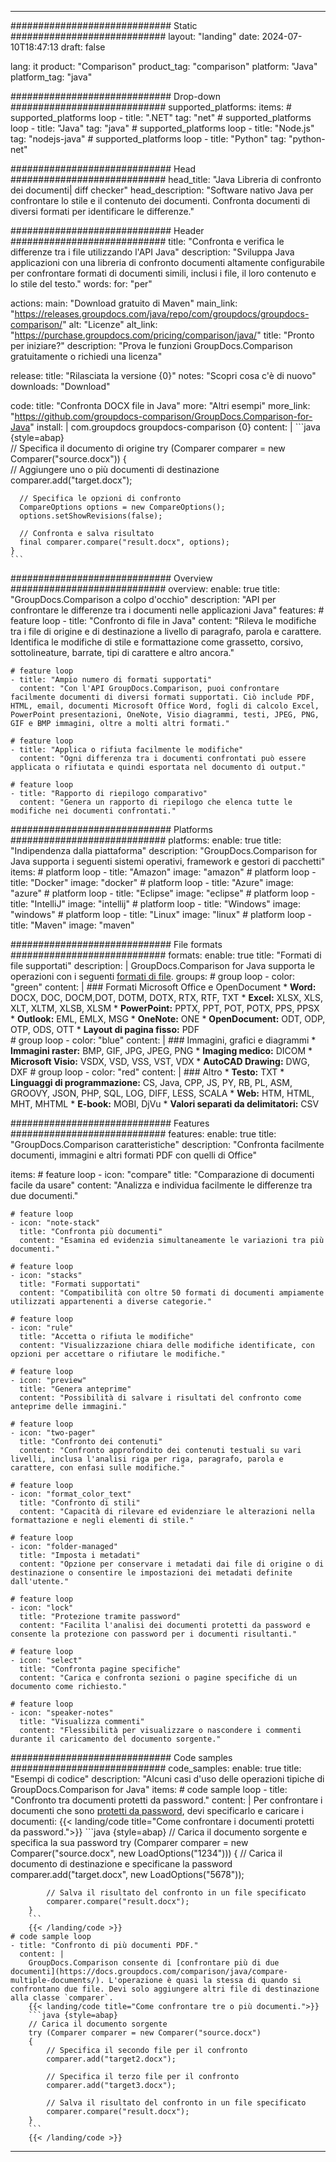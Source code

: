 
---
############################# Static ############################
layout: "landing"
date: 2024-07-10T18:47:13
draft: false

lang: it
product: "Comparison"
product_tag: "comparison"
platform: "Java"
platform_tag: "java"

############################# Drop-down ############################
supported_platforms:
  items:
    # supported_platforms loop
    - title: ".NET"
      tag: "net"
    # supported_platforms loop
    - title: "Java"
      tag: "java"
    # supported_platforms loop
    - title: "Node.js"
      tag: "nodejs-java"
    # supported_platforms loop
    - title: "Python"
      tag: "python-net"

############################# Head ############################
head_title: "Java Libreria di confronto dei documenti| diff checker"
head_description: "Software nativo Java per confrontare lo stile e il contenuto dei documenti. Confronta documenti di diversi formati per identificare le differenze."

############################# Header ############################
title: "Confronta e verifica le differenze tra i file utilizzando l'API Java"
description: "Sviluppa Java applicazioni con una libreria di confronto documenti altamente configurabile per confrontare formati di documenti simili, inclusi i file, il loro contenuto e lo stile del testo."
words:
  for: "per"

actions:
  main: "Download gratuito di Maven"
  main_link: "https://releases.groupdocs.com/java/repo/com/groupdocs/groupdocs-comparison/"
  alt: "Licenze"
  alt_link: "https://purchase.groupdocs.com/pricing/comparison/java/"
  title: "Pronto per iniziare?"
  description: "Prova le funzioni GroupDocs.Comparison gratuitamente o richiedi una licenza"

release:
  title: "Rilasciata la versione {0}"
  notes: "Scopri cosa c'è di nuovo"
  downloads: "Download"

code:
  title: "Confronta DOCX file in Java"
  more: "Altri esempi"
  more_link: "https://github.com/groupdocs-comparison/GroupDocs.Comparison-for-Java"
  install: |
    <dependency>
      <groupId>com.groupdocs</groupId>
      <artifactId>groupdocs-comparison</artifactId>
      <version>{0}</version>
    </dependency>
  content: |
    ```java {style=abap}  
    // Specifica il documento di origine
    try (Comparer comparer = new Comparer("source.docx"))
    {    
      // Aggiungere uno o più documenti di destinazione
      comparer.add("target.docx");

      // Specifica le opzioni di confronto
      CompareOptions options = new CompareOptions();
      options.setShowRevisions(false);

      // Confronta e salva risultato
      final comparer.compare("result.docx", options);
    }    
    ```

############################# Overview ############################
overview:
  enable: true
  title: "GroupDocs.Comparison a colpo d'occhio"
  description: "API per confrontare le differenze tra i documenti nelle applicazioni Java"
  features:
    # feature loop
    - title: "Confronto di file in Java"
      content: "Rileva le modifiche tra i file di origine e di destinazione a livello di paragrafo, parola e carattere. Identifica le modifiche di stile e formattazione come grassetto, corsivo, sottolineature, barrate, tipi di carattere e altro ancora."

    # feature loop
    - title: "Ampio numero di formati supportati"
      content: "Con l'API GroupDocs.Comparison, puoi confrontare facilmente documenti di diversi formati supportati. Ciò include PDF, HTML, email, documenti Microsoft Office Word, fogli di calcolo Excel, PowerPoint presentazioni, OneNote, Visio diagrammi, testi, JPEG, PNG, GIF e BMP immagini, oltre a molti altri formati."

    # feature loop
    - title: "Applica o rifiuta facilmente le modifiche"
      content: "Ogni differenza tra i documenti confrontati può essere applicata o rifiutata e quindi esportata nel documento di output."

    # feature loop
    - title: "Rapporto di riepilogo comparativo"
      content: "Genera un rapporto di riepilogo che elenca tutte le modifiche nei documenti confrontati."

############################# Platforms ############################
platforms:
  enable: true
  title: "Indipendenza dalla piattaforma"
  description: "GroupDocs.Comparison for Java supporta i seguenti sistemi operativi, framework e gestori di pacchetti"
  items:
    # platform loop
    - title: "Amazon"
      image: "amazon"
    # platform loop
    - title: "Docker"
      image: "docker"
    # platform loop
    - title: "Azure"
      image: "azure"
    # platform loop
    - title: "Eclipse"
      image: "eclipse"
    # platform loop
    - title: "IntelliJ"
      image: "intellij"
    # platform loop
    - title: "Windows"
      image: "windows"
    # platform loop
    - title: "Linux"
      image: "linux"
    # platform loop
    - title: "Maven"
      image: "maven"

############################# File formats ############################
formats:
  enable: true
  title: "Formati di file supportati"
  description: |
    GroupDocs.Comparison for Java supporta le operazioni con i seguenti [formati di file](https://docs.groupdocs.com/comparison/java/supported-document-formats/).
  groups:
    # group loop
    - color: "green"
      content: |
        ### Formati Microsoft Office e OpenDocument
        * **Word:** DOCX, DOC, DOCM,DOT, DOTM, DOTX, RTX, RTF, TXT
        * **Excel:** XLSX, XLS, XLT, XLTM, XLSB, XLSM
        * **PowerPoint:** PPTX, PPT, POT, POTX, PPS, PPSX
        * **Outlook:** EML, EMLX, MSG
        * **OneNote:** ONE
        * **OpenDocument:** ODT, ODP, OTP, ODS, OTT
        * **Layout di pagina fisso:** PDF        
    # group loop
    - color: "blue"
      content: |
        ### Immagini, grafici e diagrammi
        * **Immagini raster:** BMP, GIF, JPG, JPEG, PNG
        * **Imaging medico:** DICOM
        * **Microsoft Visio:** VSDX, VSD, VSS, VST, VDX
        * **AutoCAD Drawing:** DWG, DXF
      # group loop
    - color: "red"
      content: |
        ### Altro
        * **Testo:** TXT
        * **Linguaggi di programmazione:** CS, Java, CPP, JS, PY, RB, PL, ASM, GROOVY, JSON, PHP, SQL, LOG, DIFF, LESS, SCALA
        * **Web:** HTM, HTML, MHT, MHTML
        * **E-book:** MOBI, DjVu
        * **Valori separati da delimitatori:** CSV

############################# Features ############################
features:
  enable: true
  title: "GroupDocs.Comparison caratteristiche"
  description: "Confronta facilmente documenti, immagini e altri formati PDF con quelli di Office"

  items:
    # feature loop
    - icon: "compare"
      title: "Comparazione di documenti facile da usare"
      content: "Analizza e individua facilmente le differenze tra due documenti."

    # feature loop
    - icon: "note-stack"
      title: "Confronta più documenti"
      content: "Esamina ed evidenzia simultaneamente le variazioni tra più documenti."

    # feature loop
    - icon: "stacks"
      title: "Formati supportati"
      content: "Compatibilità con oltre 50 formati di documenti ampiamente utilizzati appartenenti a diverse categorie."

    # feature loop
    - icon: "rule"
      title: "Accetta o rifiuta le modifiche"
      content: "Visualizzazione chiara delle modifiche identificate, con opzioni per accettare o rifiutare le modifiche."

    # feature loop
    - icon: "preview"
      title: "Genera anteprime"
      content: "Possibilità di salvare i risultati del confronto come anteprime delle immagini."

    # feature loop
    - icon: "two-pager"
      title: "Confronto dei contenuti"
      content: "Confronto approfondito dei contenuti testuali su vari livelli, inclusa l'analisi riga per riga, paragrafo, parola e carattere, con enfasi sulle modifiche."

    # feature loop
    - icon: "format_color_text"
      title: "Confronto di stili"
      content: "Capacità di rilevare ed evidenziare le alterazioni nella formattazione e negli elementi di stile."

    # feature loop
    - icon: "folder-managed"
      title: "Imposta i metadati"
      content: "Opzione per conservare i metadati dai file di origine o di destinazione o consentire le impostazioni dei metadati definite dall'utente."

    # feature loop
    - icon: "lock"
      title: "Protezione tramite password"
      content: "Facilita l'analisi dei documenti protetti da password e consente la protezione con password per i documenti risultanti."

    # feature loop
    - icon: "select"
      title: "Confronta pagine specifiche"
      content: "Carica e confronta sezioni o pagine specifiche di un documento come richiesto."

    # feature loop
    - icon: "speaker-notes"
      title: "Visualizza commenti"
      content: "Flessibilità per visualizzare o nascondere i commenti durante il caricamento del documento sorgente."

############################# Code samples ############################
code_samples:
  enable: true
  title: "Esempi di codice"
  description: "Alcuni casi d'uso delle operazioni tipiche di GroupDocs.Comparison for Java"
  items:
    # code sample loop
    - title: "Confronto tra documenti protetti da password."
      content: |
        Per confrontare i documenti che sono [protetti da password](https://docs.groupdocs.com/comparison/java/load-password-protected-documents/), devi specificarlo e caricare i documenti:
        {{< landing/code title="Come confrontare i documenti protetti da password.">}}
        ```java {style=abap}
        // Carica il documento sorgente e specifica la sua password
        try (Comparer comparer = new Comparer("source.docx", new LoadOptions("1234")))
        {
            // Carica il documento di destinazione e specificane la password
            comparer.add("target.docx", new LoadOptions("5678"));
        
            // Salva il risultato del confronto in un file specificato
            comparer.compare("result.docx");
        }
        ```
        {{< /landing/code >}}
    # code sample loop
    - title: "Confronto di più documenti PDF."
      content: |
        GroupDocs.Comparison consente di [confrontare più di due documenti](https://docs.groupdocs.com/comparison/java/compare-multiple-documents/). L'operazione è quasi la stessa di quando si confrontano due file. Devi solo aggiungere altri file di destinazione alla classe `comparer`.
        {{< landing/code title="Come confrontare tre o più documenti.">}}
        ```java {style=abap}   
        // Carica il documento sorgente
        try (Comparer comparer = new Comparer("source.docx") 
        {
            // Specifica il secondo file per il confronto
            comparer.add("target2.docx");

            // Specifica il terzo file per il confronto
            comparer.add("target3.docx");

            // Salva il risultato del confronto in un file specificato
            comparer.compare("result.docx");
        }
        ```
        {{< /landing/code >}}

---

